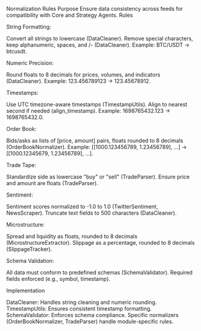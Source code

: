 Normalization Rules
Purpose
Ensure data consistency across feeds for compatibility with Core and Strategy Agents.
Rules

String Formatting:

Convert all strings to lowercase (DataCleaner).
Remove special characters, keep alphanumeric, spaces, and /- (DataCleaner).
Example: BTC/USDT → btcusdt.


Numeric Precision:

Round floats to 8 decimals for prices, volumes, and indicators (DataCleaner).
Example: 123.456789123 → 123.45678912.


Timestamps:

Use UTC timezone-aware timestamps (TimestampUtils).
Align to nearest second if needed (align_timestamp).
Example: 1698765432.123 → 1698765432.0.


Order Book:

Bids/asks as lists of [price, amount] pairs, floats rounded to 8 decimals (OrderBookNormalizer).
Example: [[1000.123456789, 1.23456789], ...] → [[1000.12345679, 1.23456789], ...].


Trade Tape:

Standardize side as lowercase "buy" or "sell" (TradeParser).
Ensure price and amount are floats (TradeParser).


Sentiment:

Sentiment scores normalized to -1.0 to 1.0 (TwitterSentiment, NewsScraper).
Truncate text fields to 500 characters (DataCleaner).


Microstructure:

Spread and liquidity as floats, rounded to 8 decimals (MicrostructureExtractor).
Slippage as a percentage, rounded to 8 decimals (SlippageTracker).


Schema Validation:

All data must conform to predefined schemas (SchemaValidator).
Required fields enforced (e.g., symbol, timestamp).



Implementation

DataCleaner: Handles string cleaning and numeric rounding.
TimestampUtils: Ensures consistent timestamp formatting.
SchemaValidator: Enforces schema compliance.
Specific normalizers (OrderBookNormalizer, TradeParser) handle module-specific rules.
